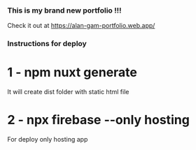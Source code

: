 ###  This is my brand new portfolio !!!

Check it out at https://alan-gam-portfolio.web.app/

### Instructions for deploy

# 1 - npm nuxt generate
It will create dist folder with static html file

# 2 - npx firebase --only hosting
For deploy only hosting app


